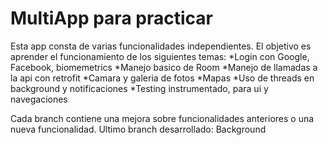 # MultiApp para practicar

Esta app consta de varias funcionalidades independientes. El objetivo es aprender el funcionamiento de los siguientes temas:
*Login con Google, Facebook, biomemetrics
*Manejo basico de Room
*Manejo de llamadas a la api con retrofit
*Camara y galeria de fotos
*Mapas
*Uso de threads en background y notificaciones
*Testing instrumentado, para ui y navegaciones

Cada branch contiene una mejora sobre funcionalidades anteriores o una nueva funcionalidad. Ultimo branch desarrollado: Background
